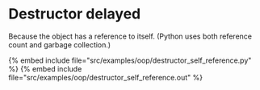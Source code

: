 # Destructor delayed

Because the object has a reference to itself. (Python uses both reference count and garbage collection.)

{% embed include file="src/examples/oop/destructor_self_reference.py" %}
{% embed include file="src/examples/oop/destructor_self_reference.out" %}


